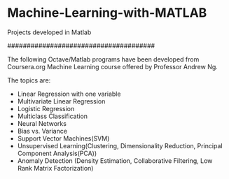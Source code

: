 # Machine-Learning-with-MATLAB
Projects developed in Matlab

######################################

The following Octave/Matlab programs have been developed from 
Coursera.org Machine Learning course offered by Professor Andrew Ng.

The topics are:
* Linear Regression with one variable
* Multivariate Linear Regression
* Logistic Regression
* Multiclass Classification
* Neural Networks
* Bias vs. Variance
* Support Vector Machines(SVM)
* Unsupervised Learning(Clustering, Dimensionality Reduction, 
   Principal Component Analysis(PCA))
* Anomaly Detection (Density Estimation, Collaborative Filtering, 
   Low Rank Matrix Factorization)
